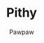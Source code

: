 ---
title: Pithy
github: https://github.com/smallmuou/Jekyll-Pithy
demo: http://wenva.github.io/
author: Pawpaw
ssg:
  - Jekyll
cms:
  - No Cms
---